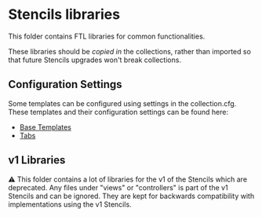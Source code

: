 # Stencils libraries

This folder contains FTL libraries for common functionalities.

These libraries should be *copied in* the collections, rather than imported
so that future Stencils upgrades won't break collections.

## Configuration Settings

Some templates can be configured using settings in the collection.cfg. These templates and their configuration settings can be found here:

* [Base Templates](base/)
* [Tabs](tabs/)

## v1 Libraries

:warning: This folder contains a lot of libraries for the v1 of the Stencils which are
deprecated. Any files under "views" or "controllers" is part of the v1 Stencils and can
be ignored. They are kept for backwards compatibility with implementations using the
v1 Stencils.